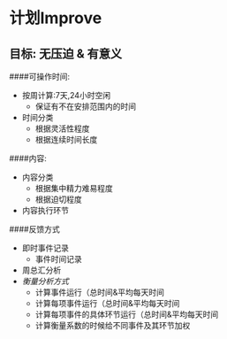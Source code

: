 计划Improve
=
目标: 无压迫 & 有意义
-
####可操作时间:  
* 按周计算:7天,24小时空闲  
  * 保证有不在安排范围内的时间
* 时间分类
  * 根据灵活性程度
  * 根据连续时间长度

####内容:
* 内容分类
  * 根据集中精力难易程度
  * 根据迫切程度
* 内容执行环节

####反馈方式
* 即时事件记录
  * 事件时间记录
* 周总汇分析
* *衡量分析方式*
  * 计算事件运行（总时间&平均每天时间
  * 计算每项事件运行（总时间&平均每天时间
  * 计算每项事件的具体环节运行（总时间&平均每天时间
  * 计算衡量系数的时候给不同事件及其环节加权 


